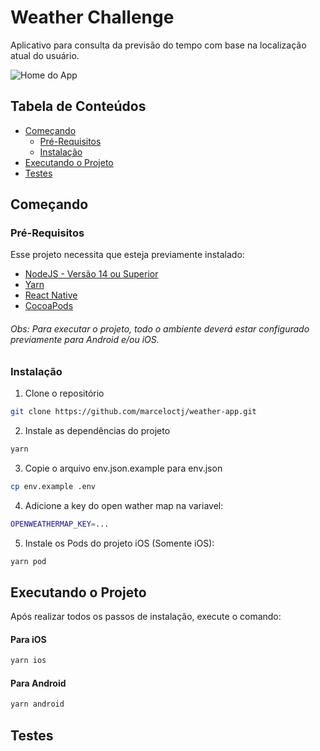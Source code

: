 # Weather Challenge

Aplicativo para consulta da previsão do tempo com base na localização atual do usuário.

![Home do App](https://i.ibb.co/yqRMJwm/Simulator-Screen-Shot-i-Phone-13-2022-08-08-at-00-25-41.png)

## Tabela de Conteúdos

* [Começando](#começando)
	* [Pré-Requisitos](#pré-requisitos)
	* [Instalação](#instalação)
* [Executando o Projeto](#executando-o-projeto)
* [Testes](#testes)

## Começando

### Pré-Requisitos

Esse projeto necessita que esteja previamente instalado:

* [NodeJS - Versão 14 ou Superior](https://nodejs.org/en/)
* [Yarn](https://yarnpkg.com/en/docs/install)
* [React Native](https://reactnative.dev/docs/environment-setup)
* [CocoaPods](https://cocoapods.org/)

###### Obs: Para executar o projeto, todo o ambiente deverá estar configurado previamente para Android e/ou iOS.

### Instalação

1. Clone o repositório
````sh
git clone https://github.com/marceloctj/weather-app.git
````

2. Instale as dependências do projeto
````sh
yarn
````

3. Copie o arquivo env.json.example para env.json
````sh
cp env.example .env
````

4. Adicione a key do open wather map na variavel:
````sh
OPENWEATHERMAP_KEY=...
````

5. Instale os Pods do projeto iOS (Somente iOS):
````sh
yarn pod
````

## Executando o Projeto

Após realizar todos os passos de instalação, execute o comando:

#### Para iOS
````sh
yarn ios
````

#### Para Android
````sh
yarn android
````

## Testes